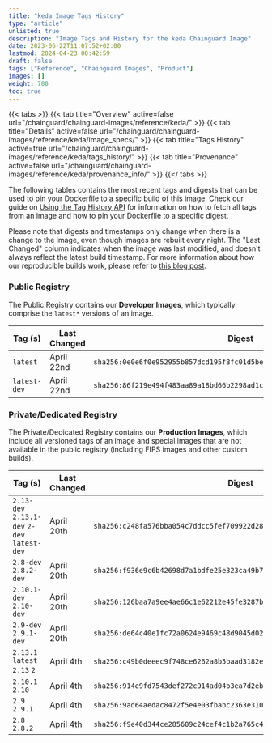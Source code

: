 ```yaml
---
title: "keda Image Tags History"
type: "article"
unlisted: true
description: "Image Tags and History for the keda Chainguard Image"
date: 2023-06-22T11:07:52+02:00
lastmod: 2024-04-23 00:42:59
draft: false
tags: ["Reference", "Chainguard Images", "Product"]
images: []
weight: 700
toc: true
---
```


{{< tabs >}}
{{< tab title="Overview" active=false url="/chainguard/chainguard-images/reference/keda/" >}}
{{< tab title="Details" active=false url="/chainguard/chainguard-images/reference/keda/image_specs/" >}}
{{< tab title="Tags History" active=true url="/chainguard/chainguard-images/reference/keda/tags_history/" >}}
{{< tab title="Provenance" active=false url="/chainguard/chainguard-images/reference/keda/provenance_info/" >}}
{{</ tabs >}}

The following tables contains the most recent tags and digests that can be used to pin your Dockerfile to a specific build of this image. Check our guide on [Using the Tag History API](/chainguard/chainguard-images/using-the-tag-history-api/) for information on how to fetch all tags from an image and how to pin your Dockerfile to a specific digest.

Please note that digests and timestamps only change when there is a change to the image, even though images are rebuilt every night. The "Last Changed" column indicates when the image was last modified, and doesn't always reflect the latest build timestamp. For more information about how our reproducible builds work, please refer to [this blog post](https://www.chainguard.dev/unchained/reproducing-chainguards-reproducible-image-builds).

### Public Registry
The Public Registry contains our **Developer Images**, which typically comprise the `latest*` versions of an image.

| Tag (s)       | Last Changed | Digest                                                                    |
|---------------|--------------|---------------------------------------------------------------------------|
|  `latest`     | April 22nd   | `sha256:0e0e6f0e952955b857dcd195f8fc01d5be04902fd7bd4fe211623dae0d2e478e` |
|  `latest-dev` | April 22nd   | `sha256:86f219e494f483aa89a18bd66b2298ad1c4c29a89b7e4ca67f01b39e6b498bc7` |


### Private/Dedicated Registry
The Private/Dedicated Registry contains our **Production Images**, which include all versioned tags of an image and special images that are not available in the public registry (including FIPS images and other custom builds).

| Tag (s)                                       | Last Changed | Digest                                                                    |
|-----------------------------------------------|--------------|---------------------------------------------------------------------------|
|  `2.13-dev` `2.13.1-dev` `2-dev` `latest-dev` | April 20th   | `sha256:c248fa576bba054c7ddcc5fef709922d2803a2001ebbe02fb98b47481a8e522e` |
|  `2.8-dev` `2.8.2-dev`                        | April 20th   | `sha256:f936e9c6b42698d7a1bdfe25e323ca49b77299aa538fa40ac6a359775478855d` |
|  `2.10.1-dev` `2.10-dev`                      | April 20th   | `sha256:126baa7a9ee4ae66c1e62212e45fe3287bb54efbb069c980ac70e6e0d526d243` |
|  `2.9-dev` `2.9.1-dev`                        | April 20th   | `sha256:de64c40e1fc72a0624e9469c48d9045d0243e103b16d141971302935a9f4ff13` |
|  `2.13.1` `latest` `2.13` `2`                 | April 4th    | `sha256:c49b0deeec9f748ce6262a8b5baad3182e2ec22297e53335877bcabc5a12e914` |
|  `2.10.1` `2.10`                              | April 4th    | `sha256:914e9fd7543def272c914ad04b3ea7d2eb3ae49d4e374c118908ad3ea4b02f51` |
|  `2.9` `2.9.1`                                | April 4th    | `sha256:9ad64aedac8472f5e4e03fbabc2363e310845294c9f3f52b8fb1243f146485d7` |
|  `2.8` `2.8.2`                                | April 4th    | `sha256:f9e40d344ce285609c24cef4c1b2a765c4aa0890856606be0c91ccd78ebd0259` |

